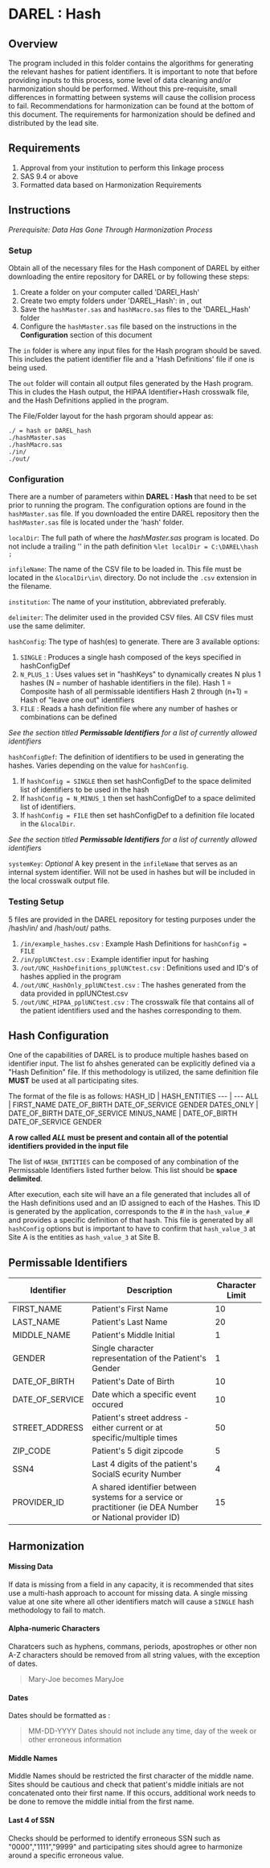 
# DAREL : Hash
## Overview
The program included in this folder contains the algorithms for generating the relevant hashes for patient identifiers. It is important to note that before providing inputs to this process, some level of data cleaning and/or harmonization should be performed. Without this pre-requisite, small differences in formatting between systems will cause the collision process to fail. Recommendations for harmonization can be found at the bottom of this document. The requirements for harmonization should be defined and distributed by the lead site.

## Requirements
1) Approval from your institution to perform this linkage process
2) SAS 9.4 or above
3) Formatted data based on Harmonization Requirements

## Instructions
*Prerequisite: Data Has Gone Through Harmonization Process*
### Setup
Obtain all of the necessary files for the Hash component of DAREL by either downloading the entire repository for DAREL or by following these steps:
1) Create a folder on your computer called 'DAREl_Hash'
2) Create two empty folders under 'DAREL_Hash': in , out
3) Save the `hashMaster.sas` and `hashMacro.sas` files to the 'DAREL_Hash' folder
4) Configure the `hashMaster.sas` file based on the instructions in the **Configuration** section of this document

The `in` folder is where any input files for the Hash program should be saved. This includes the patient identifier file and a 'Hash Definitions' file if one is being used.

The `out` folder will contain all output files generated by the Hash program. This in cludes the Hash output, the HIPAA Identifier+Hash crosswalk file, and the Hash Definitions applied in the program.

The File/Folder layout for the hash prgoram should appear as:
```
./ = hash or DAREL_hash
./hashMaster.sas
./hashMacro.sas
./in/
./out/
```

### Configuration
There are a number of parameters within **DAREL : Hash** that need to be set prior to running the program. The configuration options are found in the `hashMaster.sas` file. If you downloaded the entire DAREL repository then the `hashMaster.sas` file is located under the 'hash' folder. 

`localDir`: The full path of where the *hashMaster.sas* program is located. Do not include a trailing '\' in the path definition
```%let localDir = C:\DAREL\hash ;```

`infileName`: The name of the CSV file to be loaded in. This file must be located in the `&localDir\in\` directory. Do not include the `.csv` extension in the filename.

`institution`: The name of your institution, abbreviated preferably. 

`delimiter`: The delimiter used in the provided CSV files. All CSV files must use the same delimiter.

`hashConfig`: The type of hash(es) to generate. There are 3 available options:
1. `SINGLE` 
: Produces a single hash composed of the keys specified in hashConfigDef
2. `N_PLUS_1` 
: Uses values set in "hashKeys" to dynamically creates N plus 1 hashes (N = number of hashable identifiers in the file).
		Hash 1 = Composite hash of all permissable identifiers
		Hash 2 through (n+1) = Hash of "leave one out" identifiers
3. `FILE` 
: Reads a hash definition file where any number of hashes or combinations can be defined

*See the section titled **Permissable Identifiers** for a list of currently allowed identifiers*

`hashConfigDef`: The definition of identifiers to be used in generating the hashes. Varies depending on the value for `hashConfig`.
1. If `hashConfig = SINGLE` then set hashConfigDef to the space delimited list of identifiers to be used in the hash
2. If `hashConfig = N_MINUS_1` then set hashConfigDef to a space delimited list of identifiers.
3. If `hashConfig = FILE` then set hashConfigDef to a definition file located in the `&localDir`.

*See the section titled **Permissable Identifiers** for a list of currently allowed identifiers*

`systemKey`: *Optional* A key present in the `infileName` that serves as an internal system identifier. Will not be used in hashes but will be included in the local crosswalk output file.


### Testing Setup
5 files are provided in the DAREL repository for testing purposes under the /hash/in/ and /hash/out/ paths.
1) `/in/example_hashes.csv` : Example Hash Definitions for `hashConfig = FILE`
2) `/in/pplUNCtest.csv` : Example identifier input for hashing
3) `/out/UNC_HashDefinitions_pplUNCtest.csv` : Definitions used and ID's of hashes applied in the program
4) `/out/UNC_HashOnly_pplUNCtest.csv` : The hashes generated from the data provided in pplUNCtest.csv
5) `/out/UNC_HIPAA_pplUNCtest.csv` : The crosswalk file that contains all of the patient identifiers used and the hashes corresponding to them.


## Hash Configuration
One of the capabilities of DAREL is to produce multiple hashes based on identifier input. The list fo ahshes generated can be explicitly defined via a "Hash Definition" file. If this methodology is utilized, the same definition file **MUST** be used at all participating sites.

The format of the file is as follows:
HASH_ID | HASH_ENTITIES
--- | ---
ALL | FIRST_NAME DATE_OF_BIRTH DATE_OF_SERVICE GENDER
DATES_ONLY | DATE_OF_BIRTH DATE_OF_SERVICE
MINUS_NAME | DATE_OF_BIRTH DATE_OF_SERVICE GENDER

**A row called *ALL* must be present and contain all of the potential identifiers provided in the input file**

The list of `HASH_ENTITIES` can be composed of any combination of the Permissable Identifiers listed further below. This list should be **space delimited**.

After execution, each site will have an a file generated that includes all of the Hash definitions used and an ID assigned to each of the Hashes. This ID is generated by the application, corresponds to the # in the `hash_value_#` and provides a specific definition of that hash. This file is generated by all `hashConfig` options but is important to have to confirm that `hash_value_3` at Site A is the entities as `hash_value_3` at Site B.

## Permissable Identifiers
Identifier | Description |Character Limit
----------- | ----------- | ----------- 
FIRST_NAME | Patient's First Name | 10
LAST_NAME | Patient's Last Name | 20
MIDDLE_NAME | Patient's Middle Initial | 1
GENDER | Single character representation of the Patient's Gender | 1
DATE_OF_BIRTH | Patient's Date of Birth | 10 
DATE_OF_SERVICE | Date which a specific event occured | 10
STREET_ADDRESS | Patient's street address  - either current or at specific/multiple times| 50
ZIP_CODE | Patient's 5 digit zipcode | 5
SSN4 | Last 4 digits of the patient's SocialS ecurity Number | 4
PROVIDER_ID | A shared identifier between systems for a service or practitioner (ie DEA Number or National provider ID) | 15

## Harmonization
#### Missing Data
If data is missing from a field in any capacity, it is recommended that sites use a multi-hash approach to account for missing data. A single missing value at one site where all other identifiers match will cause a `SINGLE` hash methodology to fail to match.
#### Alpha-numeric Characters
Charatcers such as hyphens, commans, periods, apostrophes or other non A-Z characters should be removed from all string values, with the exception of dates.
> Mary-Joe becomes MaryJoe
#### Dates
Dates should be formatted as : 
> MM-DD-YYYY
Dates should not include any time, day of the week or other erroneous information
#### Middle Names 
Middle Names should be restricted the first character of the middle name. Sites should be cautious and check that patient's middle initials are not concatenated onto their first name. If this occurs, additional work needs to be done to remove the middle initial from the first name.
#### Last 4 of SSN
Checks should be performed to identify erroneous SSN such as "0000","1111","9999" and participating sites should agree to harmonize around a specific erroneous value.
